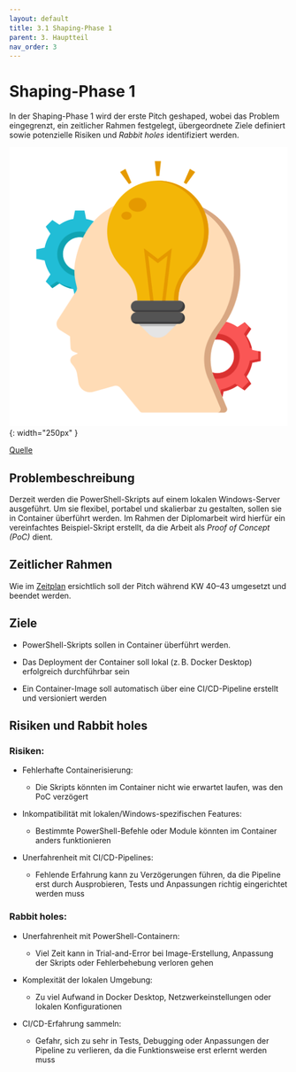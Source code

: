 ```yaml
---
layout: default
title: 3.1 Shaping-Phase 1
parent: 3. Hauptteil
nav_order: 3
---
```


# Shaping-Phase 1

In der Shaping-Phase 1 wird der erste Pitch geshaped, wobei das Problem eingegrenzt, ein zeitlicher Rahmen festgelegt, übergeordnete Ziele definiert sowie potenzielle Risiken und *Rabbit holes* identifiziert werden.

![Define](../ressources/bilder/creative-mind.png){: width="250px" }

[Quelle](../Quellenverzeichnis/index.md#define)

## Problembeschreibung

Derzeit werden die PowerShell-Skripts auf einem lokalen Windows-Server ausgeführt. Um sie flexibel, portabel und skalierbar zu gestalten, sollen sie in Container überführt werden. Im Rahmen der Diplomarbeit wird hierfür ein vereinfachtes Beispiel-Skript erstellt, da die Arbeit als *Proof of Concept (PoC)* dient.

## Zeitlicher Rahmen

Wie im [Zeitplan](../Einleitung/2.3_Zeitplan.md) ersichtlich soll der Pitch während KW 40–43 umgesetzt und beendet werden.

## Ziele

- PowerShell-Skripts sollen in Container überführt werden.

- Das Deployment der Container soll lokal (z. B. Docker Desktop) erfolgreich durchführbar sein

- Ein Container-Image soll automatisch über eine CI/CD-Pipeline erstellt und versioniert werden


## Risiken und Rabbit holes


### Risiken:

- Fehlerhafte Containerisierung: 
    - Die Skripts könnten im Container nicht wie erwartet laufen, was den PoC verzögert

- Inkompatibilität mit lokalen/Windows-spezifischen Features: 
    - Bestimmte PowerShell-Befehle oder Module könnten im Container anders funktionieren

- Unerfahrenheit mit CI/CD-Pipelines: 
    - Fehlende Erfahrung kann zu Verzögerungen führen, da die Pipeline erst durch Ausprobieren, Tests und Anpassungen richtig eingerichtet werden muss


### Rabbit holes:

- Unerfahrenheit mit PowerShell-Containern:
    - Viel Zeit kann in Trial-and-Error bei Image-Erstellung, Anpassung der Skripts oder Fehlerbehebung verloren gehen

- Komplexität der lokalen Umgebung: 
    - Zu viel Aufwand in Docker Desktop, Netzwerkeinstellungen oder lokalen Konfigurationen

- CI/CD-Erfahrung sammeln:
    - Gefahr, sich zu sehr in Tests, Debugging oder Anpassungen der Pipeline zu verlieren, da die Funktionsweise erst erlernt werden muss